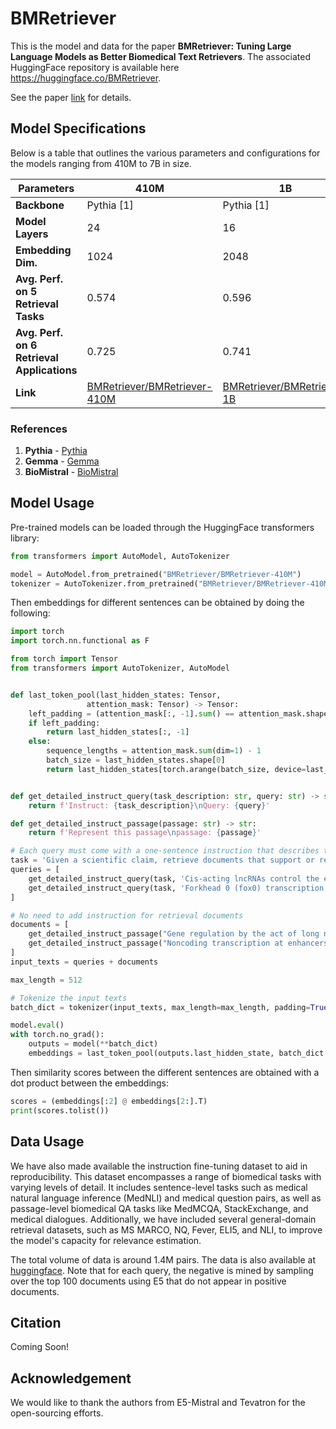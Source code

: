 # BMRetriever

This is the model and data for the paper **BMRetriever: Tuning Large Language Models as Better Biomedical Text Retrievers**. The associated HuggingFace repository is available here https://huggingface.co/BMRetriever.

See the paper [link]() for details.


## Model Specifications

Below is a table that outlines the various parameters and configurations for the models ranging from 410M to 7B in size.

| Parameters       | 410M        | 1B           | 2B           | 7B               |
|------------------|-------------|--------------|--------------|------------------|
| **Backbone**     | Pythia [1]  | Pythia [1]   | Gemma [2]    | BioMistral [3]   |
| **Model Layers** | 24          | 16           | 18           | 32               |
| **Embedding Dim.** | 1024      | 2048         | 2048         | 4096             |
| **Avg. Perf. on 5 Retrieval Tasks** |    0.574   |  0.596    |   0.600     |    0.610         |
| **Avg. Perf. on 6 Retrieval Applications** |     0.725  |     0.741    |     0.775    |  0.793         |
| **Link** |    [BMRetriever/BMRetriever-410M](https://huggingface.co/BMRetriever/BMRetriever-410M)   |  [BMRetriever/BMRetriever-1B](https://huggingface.co/BMRetriever/BMRetriever-1B)    |  [BMRetriever/BMRetriever-2B](https://huggingface.co/BMRetriever/BMRetriever-2B)     |    [BMRetriever/BMRetriever-7B](https://huggingface.co/BMRetriever/BMRetriever-7B)         |


### References

1. **Pythia** - [Pythia](https://huggingface.co/models?other=pythia)
2. **Gemma** - [Gemma](https://huggingface.co/google/gemma-2b)
3. **BioMistral** - [BioMistral](https://huggingface.co/BioMistral/BioMistral-7B)


## Model Usage

Pre-trained models can be loaded through the HuggingFace transformers library:

```python
from transformers import AutoModel, AutoTokenizer

model = AutoModel.from_pretrained("BMRetriever/BMRetriever-410M") 
tokenizer = AutoTokenizer.from_pretrained("BMRetriever/BMRetriever-410M") 
```

Then embeddings for different sentences can be obtained by doing the following:

```python
import torch
import torch.nn.functional as F

from torch import Tensor
from transformers import AutoTokenizer, AutoModel


def last_token_pool(last_hidden_states: Tensor,
                 attention_mask: Tensor) -> Tensor:
    left_padding = (attention_mask[:, -1].sum() == attention_mask.shape[0])
    if left_padding:
        return last_hidden_states[:, -1]
    else:
        sequence_lengths = attention_mask.sum(dim=1) - 1
        batch_size = last_hidden_states.shape[0]
        return last_hidden_states[torch.arange(batch_size, device=last_hidden_states.device), sequence_lengths]


def get_detailed_instruct_query(task_description: str, query: str) -> str:
    return f'Instruct: {task_description}\nQuery: {query}'

def get_detailed_instruct_passage(passage: str) -> str:
    return f'Represent this passage\npassage: {passage}'

# Each query must come with a one-sentence instruction that describes the task
task = 'Given a scientific claim, retrieve documents that support or refute the claim'
queries = [
    get_detailed_instruct_query(task, 'Cis-acting lncRNAs control the expression of genes that are positioned in the vicinity of their transcription sites.'),
    get_detailed_instruct_query(task, 'Forkhead 0 (fox0) transcription factors are involved in apoptosis.')
]

# No need to add instruction for retrieval documents
documents = [
    get_detailed_instruct_passage("Gene regulation by the act of long non-coding RNA transcription Long non-protein-coding RNAs (lncRNAs) are proposed to be the largest transcript class in the mouse and human transcriptomes. Two important questions are whether all lncRNAs are functional and how they could exert a function. Several lncRNAs have been shown to function through their product, but this is not the only possible mode of action. In this review we focus on a role for the process of lncRNA transcription, independent of the lncRNA product, in regulating protein-coding-gene activity in cis. We discuss examples where lncRNA transcription leads to gene silencing or activation, and describe strategies to determine if the lncRNA product or its transcription causes the regulatory effect."),
    get_detailed_instruct_passage("Noncoding transcription at enhancers: general principles and functional models. Mammalian genomes are extensively transcribed outside the borders of protein-coding genes. Genome-wide studies recently demonstrated that cis-regulatory genomic elements implicated in transcriptional control, such as enhancers and locus-control regions, represent major sites of extragenic noncoding transcription. Enhancer-templated transcripts provide a quantitatively small contribution to the total amount of cellular nonribosomal RNA; nevertheless, the possibility that enhancer transcription and the resulting enhancer RNAs may, in some cases, have functional roles, rather than represent mere transcriptional noise at accessible genomic regions, is supported by an increasing amount of experimental data. In this article we review the current knowledge on enhancer transcription and its functional implications.")
]
input_texts = queries + documents

max_length = 512

# Tokenize the input texts
batch_dict = tokenizer(input_texts, max_length=max_length, padding=True, truncation=True, return_tensors='pt')

model.eval()
with torch.no_grad():
    outputs = model(**batch_dict)
    embeddings = last_token_pool(outputs.last_hidden_state, batch_dict['attention_mask'])
```

Then similarity scores between the different sentences are obtained with a dot product between the embeddings:

```python
scores = (embeddings[:2] @ embeddings[2:].T)
print(scores.tolist())
```

## Data Usage
We have also made available the instruction fine-tuning dataset to aid in reproducibility. This dataset encompasses a range of biomedical tasks with varying levels of detail. It includes sentence-level tasks such as medical natural language inference (MedNLI) and medical question pairs, as well as passage-level biomedical QA tasks like MedMCQA, StackExchange, and medical dialogues. Additionally, we have included several general-domain retrieval datasets, such as MS MARCO, NQ, Fever, ELI5, and NLI, to improve the model's capacity for relevance estimation.

The total volume of data is around 1.4M pairs. The data is also available at [huggingface](https://huggingface.co/datasets/BMRetriever/biomed_retrieval_dataset). Note that for each query, the negative is mined by sampling over the top 100 documents using E5 that do not appear in positive documents.

## Citation
Coming Soon!

## Acknowledgement
We would like to thank the authors from E5-Mistral and Tevatron for the open-sourcing efforts.
